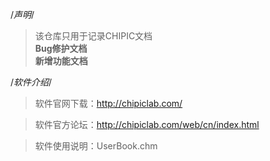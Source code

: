 /*声明*/
> 该仓库只用于记录CHIPIC文档</br>
	**Bug修护文档**</br>
	**新增功能文档**</br>


/*软件介绍*/
> 软件官网下载：http://chipiclab.com/

> 软件官方论坛：http://chipiclab.com/web/cn/index.html

> 软件使用说明：UserBook.chm
